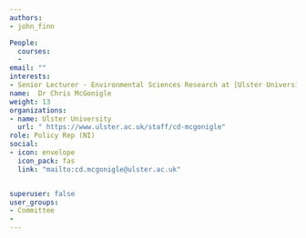 ```yaml
---
authors:
- john_finn

People: 
  courses:
  - 
email: ""
interests:  
- Senior Lecturer - Environmental Sciences Research at [Ulster University](https://www.ulster.ac.uk/staff/cd-mcgonigle) 
name:  Dr Chris McGonigle 
weight: 13
organizations:
- name: Ulster University
  url: " https://www.ulster.ac.uk/staff/cd-mcgonigle"
role: Policy Rep (NI)
social:
- icon: envelope
  icon_pack: fas
  link: "mailto:cd.mcgonigle@ulster.ac.uk"


superuser: false
user_groups:
- Committee
- 
---
```



